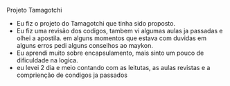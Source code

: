 Projeto Tamagotchi 
- Eu fiz o projeto do Tamagotchi que tinha sido proposto.   
- Eu fiz uma revisão dos codigos, tambem vi algumas aulas ja passadas e olhei a apostila. em alguns momentos que estava com duvidas em alguns erros pedi alguns conselhos ao maykon.
- Eu aprendi muito sobre encapsulamento, mais sinto um pouco de dificuldade na logica.
- eu levei 2 dia e meio contando com as leitutas, as aulas revistas e a comprienção de condigos ja passados 
